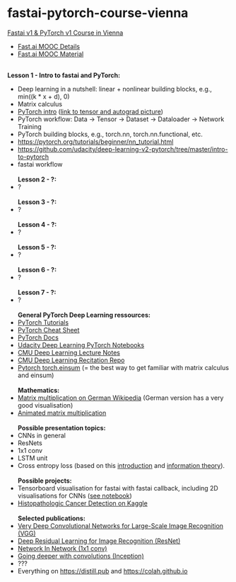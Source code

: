 # fastai-pytorch-course-vienna
[Fastai v1 &amp; PyTorch v1 Course in Vienna](https://keepcurrent.online/ml-course.html)<br>
* [Fast.ai MOOC Details](https://www.fast.ai/2019/01/24/course-v3/)<br>
* [Fast.ai MOOC Material](https://course.fast.ai)<br><br>

**Lesson 1 - Intro to fastai and PyTorch:**
* Deep learning in a nutshell: linear + nonlinear building blocks, e.g., min((k * x + d), 0)
* Matrix calculus
* [PyTorch intro](https://pytorch.org/tutorials/beginner/deep_learning_60min_blitz.html) ([link to tensor and autograd picture](https://github.com/pytorch/pytorch))
* PyTorch workflow: Data -> Tensor -> Dataset -> Dataloader -> Network Training
* PyTorch building blocks, e.g., torch.nn, torch.nn.functional, etc.
* https://pytorch.org/tutorials/beginner/nn_tutorial.html
* https://github.com/udacity/deep-learning-v2-pytorch/tree/master/intro-to-pytorch
* fastai workflow
<br><br>
**Lesson 2 - ?:**
* ?
<br><br>
**Lesson 3 - ?:**
* ?
<br><br>
**Lesson 4 - ?:**
* ?
<br><br>
**Lesson 5 - ?:**
* ?
<br><br>
**Lesson 6 - ?:**
* ?
<br><br>
**Lesson 7 - ?:**
* ?
<br><br>
**General PyTorch Deep Learning ressources:**<br>
* [PyTorch Tutorials](https://pytorch.org/tutorials/)<br>
* [PyTorch Cheat Sheet](https://pytorch.org/tutorials/beginner/ptcheat.html)<br>
* [PyTorch Docs](https://pytorch.org/docs)<br>
* [Udacity Deep Learning PyTorch Notebooks](https://github.com/udacity/deep-learning-v2-pytorch)<br>
* [CMU Deep Learning Lecture Notes](http://deeplearning.cs.cmu.edu)<br>
* [CMU Deep Learning Recitation Repo](https://github.com/cmudeeplearning11785/Spring2019_Tutorials)<br>
* [Pytorch torch.einsum](https://rockt.github.io/2018/04/30/einsum) (= the best way to get familiar with matrix calculus and einsum)
<br><br>
**Mathematics:**
* [Matrix multiplication on German Wikipedia](https://de.wikipedia.org/wiki/Matrizenmultiplikation) (German version has a very good visualisation)
* [Animated matrix multiplication](http://matrixmultiplication.xyz)
<br><br>
**Possible presentation topics:**
* CNNs in general
* ResNets
* 1x1 conv
* LSTM unit
* Cross entropy loss (based on this [introduction](https://rdipietro.github.io/friendly-intro-to-cross-entropy-loss/) and [information theory](https://colah.github.io/posts/2015-09-Visual-Information/)).
<br><br>
**Possible projects:**
* Tensorboard visualisation for fastai with fastai callback, including 2D visualisations for CNNs ([see notebook](https://github.com/MicPie/fastai_course_v3/blob/master/TBLogger_v2.ipynb))
* [Histopathologic Cancer Detection on Kaggle](https://www.kaggle.com/c/histopathologic-cancer-detection)
<br><br>
**Selected publications:**
* [Very Deep Convolutional Networks for Large-Scale Image Recognition (VGG)](https://arxiv.org/abs/1409.1556)
* [Deep Residual Learning for Image Recognition (ResNet)](https://arxiv.org/abs/1512.03385)
* [Network In Network (1x1 conv)](https://arxiv.org/abs/1312.4400)
* [Going deeper with convolutions (Inception)](https://arxiv.org/abs/1409.4842)
* ???
* Everything on https://distill.pub and https://colah.github.io

